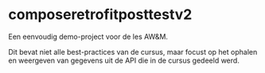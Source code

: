 # composeretrofitposttestv2
Een eenvoudig demo-project voor de les AW&M.

Dit bevat niet alle best-practices van de cursus, maar focust op het 
ophalen en weergeven van gegevens uit de API die in de cursus gedeeld werd.


